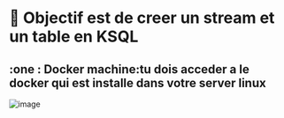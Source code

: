 # :bookmark: Objectif est de creer un stream et un table en KSQL
:one : Docker machine:tu dois acceder a le docker qui est installe dans votre server linux 
-----------------------------------------------------------------------

![image](1.PNG)
